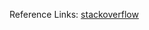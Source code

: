 Reference Links: [stackoverflow](https://stackoverflow.com/questions/1380463/sorting-a-vector-of-custom-objects)
